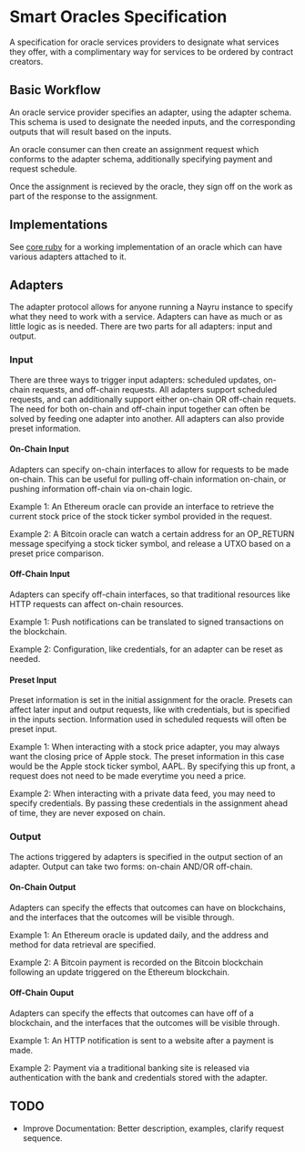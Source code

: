 # Smart Oracles Specification

A specification for oracle services providers to designate what services they offer, with a complimentary way for services to be ordered by contract creators.

## Basic Workflow

An oracle service provider specifies an adapter, using the adapter schema. This schema is used to designate the needed inputs, and the corresponding outputs that will result based on the inputs.

An oracle consumer can then create an assignment request which conforms to the adapter schema, additionally specifying payment and request schedule.

Once the assignment is recieved by the oracle, they sign off on the work as part of the response to the assignment.

## Implementations

See [core ruby](https://github.com/smartoracles/core-ruby) for a working implementation of an oracle which can have various adapters attached to it.

## Adapters
The adapter protocol allows for anyone running a Nayru instance to specify what they need to work with a service. Adapters can have as much or as little logic as is needed. There are two parts for all adapters: input and output.

### Input
There are three ways to trigger input adapters: scheduled updates, on-chain requests, and off-chain requests. All adapters support scheduled requests, and can additionally support either on-chain OR off-chain requets. The need for both on-chain and off-chain input together can often be solved by feeding one adapter into another. All adapters can also provide preset information.

#### On-Chain Input
Adapters can specify on-chain interfaces to allow for requests to be made on-chain. This can be useful for pulling off-chain information on-chain, or pushing information off-chain via on-chain logic.

Example 1: An Ethereum oracle can provide an interface to retrieve the current stock price of the stock ticker symbol provided in the request.

Example 2: A Bitcoin oracle can watch a certain address for an OP_RETURN message specifying a stock ticker symbol, and release a UTXO based on a preset price comparison.

#### Off-Chain Input
Adapters can specify off-chain interfaces, so that traditional resources like HTTP requests can affect on-chain resources.

Example 1: Push notifications can be translated to signed transactions on the blockchain.

Example 2: Configuration, like credentials, for an adapter can be reset as needed.


#### Preset Input
Preset information is set in the initial assignment for the oracle. Presets can affect later input and output requests, like with credentials, but is specified in the inputs section. Information used in scheduled requests will often be preset input.

Example 1: When interacting with a stock price adapter, you may always want the closing price of Apple stock. The preset information in this case would be the Apple stock ticker symbol, AAPL. By specifying this up front, a request does not need to be made everytime you need a price.

Example 2: When interacting with a private data feed, you may need to specify credentials. By passing these credentials in the assignment ahead of time, they are never exposed on chain.

### Output
The actions triggered by adapters is specified in the output section of an adapter. Output can take two forms: on-chain AND/OR off-chain.

#### On-Chain Output
Adapters can specify the effects that outcomes can have on blockchains, and the interfaces that the outcomes will be visible through.

Example 1: An Ethereum oracle is updated daily, and the address and method for data retrieval are specified.

Example 2: A Bitcoin payment is recorded on the Bitcoin blockchain following an update triggered on the Ethereum blockchain.

#### Off-Chain Ouput
Adapters can specify the effects that outcomes can have off of a blockchain, and the interfaces that the outcomes will be visible through.

Example 1: An HTTP notification is sent to a website after a payment is made.

Example 2: Payment via a traditional banking site is released via authentication with the bank and credentials stored with the adapter.


## TODO

- Improve Documentation: Better description, examples, clarify request sequence.
